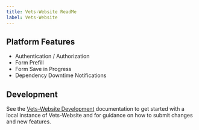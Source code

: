 ```yaml
---
title: Vets-Website ReadMe
label: Vets-Website
---
```

## Platform Features

* Authentication / Authorization
* Form Prefill
* Form Save in Progress
* Dependency Downtime Notifications

## Development

See the [Vets-Website Development](./development) documentation to get started with
a local instance of Vets-Website and for guidance on how to submit changes and
new features.
